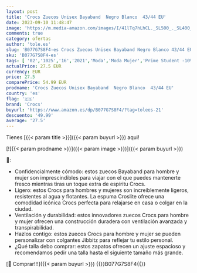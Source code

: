 ```yaml
---
layout: post
title: 'Crocs Zuecos Unisex Bayaband  Negro Blanco  43/44 EU'
date: 2023-09-10 11:48:47
image: 'https://m.media-amazon.com/images/I/41lTq7hLhCL._SL500_._SL400_.jpg'
comments: true
category: ofertas
author: 'tole.es'
slug: 'B077G7S8F4-es Crocs Zuecos Unisex Bayaband Negro Blanco 43/44 EU'
sku: 'B077G7S8F4-es'
tags: [ '02','1025','16','2021','Moda','Moda Mujer','Prime Student -10% adicional en una selección de Moda','Self Service','Special Features Stores','Zapatos para mujer','Zapatos: -10% adicional en una selección de Moda','Zuecos de mujer','Zuecos y mules de mujer','crocs','zuecos','🇪🇸', ]
actualPrice: 27.5 EUR
currency: EUR
price: 27.5
comparePrice: 54.99 EUR
prodname: 'Crocs Zuecos Unisex Bayaband  Negro Blanco  43/44 EU'
country: 'es'
flag: '🇪🇸'
brand: 'Crocs'
buyurl: 'https://www.amazon.es/dp/B077G7S8F4/?tag=tolees-21'
descuento: '49.99'
average: '27.5'
---
```


Tienes [{{< param title >}}]({{< param buyurl >}}) aqui!

[![{{< param prodname >}}]({{< param image >}})]({{< param buyurl >}})

🔎:

- Confidencialmente cómodo: estos zuecos Bayaband para hombre y mujer son imprescindibles para viajar con el que puedes mantenerte fresco mientras tiras un toque extra de espíritu Crocs.
- Ligero: estos Crocs para hombres y mujeres son increíblemente ligeros, resistentes al agua y flotantes. La espuma Croslite ofrece una comodidad icónica Crocs perfecta para relajarse en casa o colgar en la ciudad.
- Ventilación y durabilidad: estos innovadores zuecos Crocs para hombre y mujer ofrecen una construcción duradera con ventilación avanzada y transpirabilidad.
- Hazlos contigo: estos zuecos Crocs para hombre y mujer se pueden personalizar con colgantes Jibbitz para reflejar tu estilo personal.
- ¿Qué talla debo comprar: estos zapatos ofrecen un ajuste espacioso y recomendamos pedir una talla hasta el siguiente tamaño más grande.

[🛒 Comprar!!!]({{< param buyurl >}})
{{<world>}}B077G7S8F4{{</world>}}
